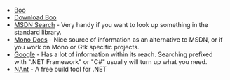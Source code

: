 * [Boo](http://boo.codehaus.org/)
* [Download Boo](http://dist.codehaus.org/boo/distributions/?M=D)
* [MSDN Search](http://en.wikipedia.org/wiki/MSDN_Library) - Very handy if you want to look up something in the standard library.
* [Mono Docs](http://www.go-mono.com/docs/) - Nice source of information as an alternative to MSDN, or if you work on Mono or Gtk specific projects.
* [Google](http://www.google.com/) - Has a lot of information within its reach. Searching prefixed with ".NET Framework" or "C#" usually will turn up what you need.
* [NAnt](http://nant.sourceforge.net/) - A free build tool for .NET

